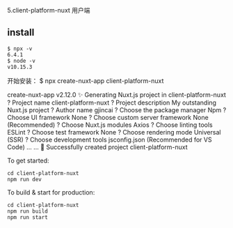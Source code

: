 5.client-platform-nuxt
用户端

## install
```
$ npx -v
6.4.1
$ node -v
v10.15.3
```

开始安装：
$ npx create-nuxt-app client-platform-nuxt

create-nuxt-app v2.12.0
✨  Generating Nuxt.js project in client-platform-nuxt
? Project name client-platform-nuxt
? Project description My outstanding Nuxt.js project
? Author name gjincai
? Choose the package manager Npm
? Choose UI framework None
? Choose custom server framework None (Recommended)
? Choose Nuxt.js modules Axios
? Choose linting tools ESLint
? Choose test framework None
? Choose rendering mode Universal (SSR)
? Choose development tools jsconfig.json (Recommended for VS Code)
...
...
🎉  Successfully created project client-platform-nuxt

  To get started:

	cd client-platform-nuxt
	npm run dev

  To build & start for production:

	cd client-platform-nuxt
	npm run build
	npm run start

